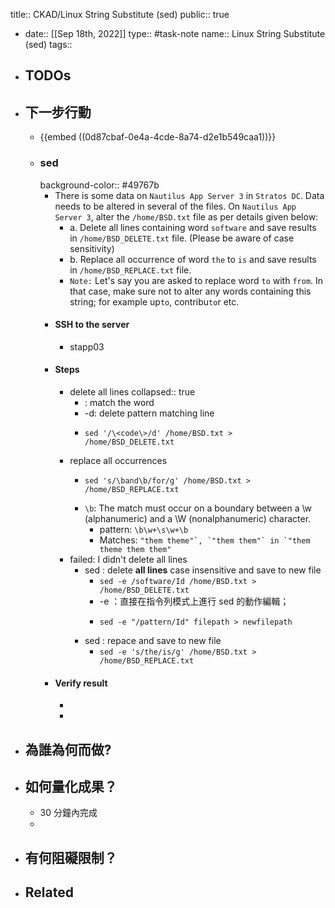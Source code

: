 title:: CKAD/Linux String Substitute (sed)
public:: true

- date:: [[Sep 18th, 2022]]
  type:: #task-note
  name:: Linux String Substitute (sed)
  tags::
- ## TODOs
- ## 下一步行動
	- {{embed ((0d87cbaf-0e4a-4cde-8a74-d2e1b549caa1))}}
	- ### sed
	  background-color:: #49767b
		- There is some data on `Nautilus App Server 3` in `Stratos DC`. Data needs to be altered in several of the files. On `Nautilus App Server 3`, alter the `/home/BSD.txt` file as per details given below:
			- a. Delete all lines containing word `software` and save results in `/home/BSD_DELETE.txt` file. (Please be aware of case sensitivity)
			- b. Replace all occurrence of word `the` to `is` and save results in `/home/BSD_REPLACE.txt` file.
			- `Note:` Let's say you are asked to replace word `to` with `from`. In that case, make sure not to alter any words containing this string; for example up`to`, contribu`to`r etc.
		- #### SSH to the server
			- stapp03
		- #### Steps
			- delete all lines
			  collapsed:: true
				- <word1>: match the word
				- -d: delete pattern matching line
				- ```
				  sed '/\<code\>/d' /home/BSD.txt > /home/BSD_DELETE.txt
				  ```
			- replace all occurrences
				- ```
				  sed 's/\band\b/for/g' /home/BSD.txt > /home/BSD_REPLACE.txt
				  ```
				- `\b`: The match must occur on a boundary between a \w (alphanumeric) and a \W (nonalphanumeric) character.
					- pattern: `\b\w+\s\w+\b`
					- Matches: ``"them theme"`, `"them them"` in `"them theme them them"``
			- failed: I didn't delete all lines
				- sed : delete **all lines** case insensitive and save to new file
					- `sed -e /software/Id /home/BSD.txt > /home/BSD_DELETE.txt`
					- -e  ：直接在指令列模式上進行 sed 的動作編輯；
					- ```
					  sed -e "/pattern/Id" filepath > newfilepath
					  ```
				- sed : repace and save to new file
					- `sed -e 's/the/is/g' /home/BSD.txt > /home/BSD_REPLACE.txt`
		- #### Verify result
			-
			-
- ## 為誰為何而做?
- ## 如何量化成果？
	- 30 分鐘內完成
	-
- ## 有何阻礙限制？
- ## Related